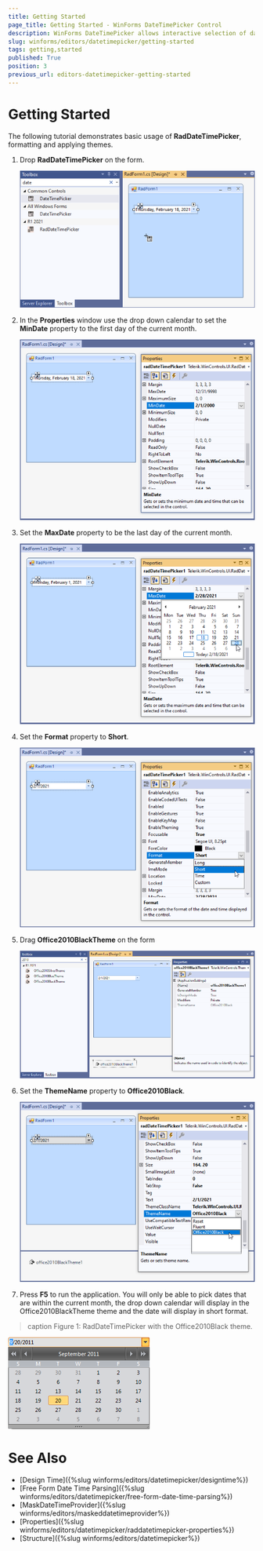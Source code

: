 ```yaml
---
title: Getting Started
page_title: Getting Started - WinForms DateTimePicker Control
description: WinForms DateTimePicker allows interactive selection of dates using a drop down calendar. 
slug: winforms/editors/datetimepicker/getting-started
tags: getting,started
published: True
position: 3
previous_url: editors-datetimepicker-getting-started
---
```


# Getting Started

The following tutorial demonstrates basic usage of __RadDateTimePicker__, formatting and applying themes.

1. Drop __RadDateTimePicker__ on the form.

	![editors-datetimepicker-getting-started 002](images/editors-datetimepicker-getting-started002.png)
          
1. In the __Properties__ window use the drop down calendar to set the __MinDate__ property to the first day of the current month.

	![editors-datetimepicker-getting-started 003](images/editors-datetimepicker-getting-started003.png)          

1. Set the __MaxDate__ property to be the last day of the current month.

	![editors-datetimepicker-getting-started 004](images/editors-datetimepicker-getting-started004.png)           

1. Set the __Format__ property to __Short__.

	![editors-datetimepicker-getting-started 005](images/editors-datetimepicker-getting-started005.png)           

1. Drag __Office2010BlackTheme__ on the form

	![editors-datetimepicker-getting-started 006](images/editors-datetimepicker-getting-started006.png)            

1. Set the __ThemeName__ property to __Office2010Black__.

	![editors-datetimepicker-getting-started 007](images/editors-datetimepicker-getting-started007.png)             

1. Press __F5__ to run the application. You will only be able to pick dates that are within the current month, the drop down calendar will display in the Office2010BlackTheme theme and the date will display in short format.

>caption Figure 1: RadDateTimePicker with the Office2010Black theme.
 
![editors-datetimepicker-getting-started 001](images/editors-datetimepicker-getting-started001.png)


# See Also

* [Design Time]({%slug winforms/editors/datetimepicker/designtime%})
* [Free Form Date Time Parsing]({%slug winforms/editors/datetimepicker/free-form-date-time-parsing%})
* [MaskDateTimeProvider]({%slug winforms/editors/maskeddatetimeprovider%})
* [Properties]({%slug winforms/editors/datetimepicker/raddatetimepicker-properties%})
* [Structure]({%slug winforms/editors/datetimepicker%})